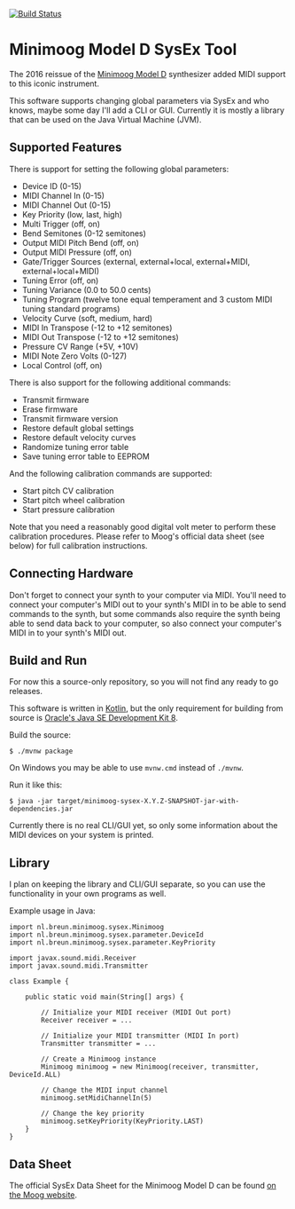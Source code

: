 [![Build Status](https://travis-ci.org/breun/minimoog-sysex.svg?branch=master)](https://travis-ci.org/breun/minimoog-sysex)

Minimoog Model D SysEx Tool
===========================

The 2016 reissue of the [Minimoog Model D](https://www.moogmusic.com/products/minimoog/minimoog-model-d) synthesizer
added MIDI support to this iconic instrument.

This software supports changing global parameters via SysEx and who knows, maybe some day I'll add a CLI or GUI.
Currently it is mostly a library that can be used on the Java Virtual Machine (JVM).

Supported Features
------------------

There is support for setting the following global parameters:

* Device ID (0-15)
* MIDI Channel In (0-15)
* MIDI Channel Out (0-15)
* Key Priority (low, last, high)
* Multi Trigger (off, on)
* Bend Semitones (0-12 semitones)
* Output MIDI Pitch Bend (off, on)
* Output MIDI Pressure (off, on)
* Gate/Trigger Sources (external, external+local, external+MIDI, external+local+MIDI)
* Tuning Error (off, on)
* Tuning Variance (0.0 to 50.0 cents)
* Tuning Program (twelve tone equal temperament and 3 custom MIDI tuning standard programs)
* Velocity Curve (soft, medium, hard)
* MIDI In Transpose (-12 to +12 semitones)
* MIDI Out Transpose (-12 to +12 semitones)
* Pressure CV Range (+5V, +10V)
* MIDI Note Zero Volts (0-127)
* Local Control (off, on)

There is also support for the following additional commands:

* Transmit firmware
* Erase firmware
* Transmit firmware version
* Restore default global settings
* Restore default velocity curves
* Randomize tuning error table
* Save tuning error table to EEPROM

And the following calibration commands are supported:

* Start pitch CV calibration
* Start pitch wheel calibration
* Start pressure calibration

Note that you need a reasonably good digital volt meter to perform these calibration procedures. Please refer to Moog's official data sheet (see below) for full calibration instructions.

Connecting Hardware
-------------------

Don't forget to connect your synth to your computer via MIDI. You'll need to connect your computer's MIDI out to your
synth's MIDI in to be able to send commands to the synth, but some commands also require the synth being able to send
data back to your computer, so also connect your computer's MIDI in to your synth's MIDI out.


Build and Run
-------------

For now this a source-only repository, so you will not find any ready to go releases.
 
This software is written in [Kotlin](https://kotlinlang.org), but the only requirement for building from source is [Oracle's Java SE Development Kit 8](http://www.oracle.com/technetwork/java/javase/downloads/jdk8-downloads-2133151.html).

Build the source:

    $ ./mvnw package
    
On Windows you may be able to use `mvnw.cmd` instead of `./mvnw`.
    
Run it like this:
    
    $ java -jar target/minimoog-sysex-X.Y.Z-SNAPSHOT-jar-with-dependencies.jar

Currently there is no real CLI/GUI yet, so only some information about the MIDI devices on your system is printed.

Library
-------

I plan on keeping the library and CLI/GUI separate, so you can use the functionality in your own programs as well.

Example usage in Java:

    import nl.breun.minimoog.sysex.Minimoog
    import nl.breun.minimoog.sysex.parameter.DeviceId
    import nl.breun.minimoog.sysex.parameter.KeyPriority
    
    import javax.sound.midi.Receiver
    import javax.sound.midi.Transmitter
    
    class Example {
    
        public static void main(String[] args) {
    
            // Initialize your MIDI receiver (MIDI Out port)
            Receiver receiver = ... 
            
            // Initialize your MIDI transmitter (MIDI In port)
            Transmitter transmitter = ...
    
            // Create a Minimoog instance
            Minimoog minimoog = new Minimoog(receiver, transmitter, DeviceId.ALL)
            
            // Change the MIDI input channel
            minimoog.setMidiChannelIn(5)
            
            // Change the key priority
            minimoog.setKeyPriority(KeyPriority.LAST)
        }
    }
    
    
Data Sheet
----------

The official SysEx Data Sheet for the Minimoog Model D can be found [on the Moog website](https://www.moogmusic.com/products/minimoog/minimoog-model-d#downloads-tab).